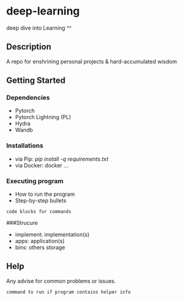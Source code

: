 # deep-learning
deep dive into Learning ^^
## Description

A repo for enshrining personal projects & hard-accumulated wisdom

## Getting Started

### Dependencies

* Pytorch
* Pytorch Lightning (PL)
* Hydra
* Wandb

### Installations

* via Pip: *pip install -q requirements.txt* 
* via Docker: docker ... 

### Executing program

* How to run the program
* Step-by-step bullets
```
code blocks for commands
```
###Strucure 
* implement: implementation(s)
* apps: application(s)
* bins: others storage 
## Help

Any advise for common problems or issues.
```
command to run if program contains helper info
```


